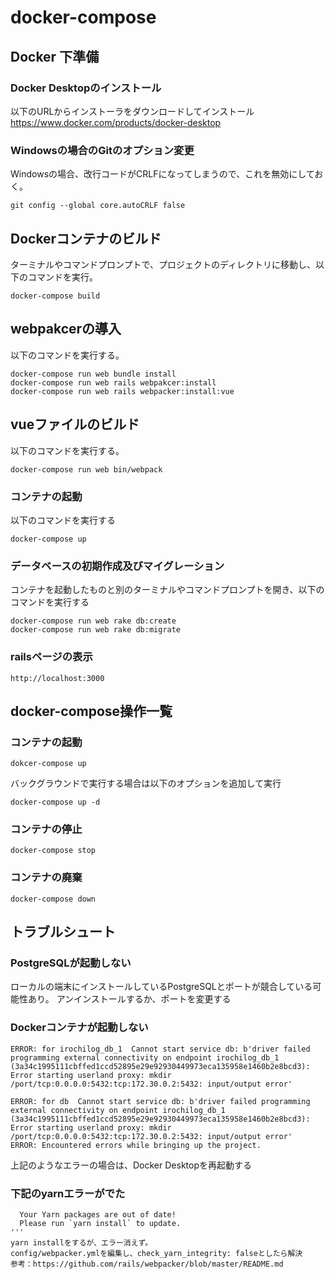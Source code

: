 # docker-compose

## Docker 下準備

### Docker Desktopのインストール
以下のURLからインストーラをダウンロードしてインストール
https://www.docker.com/products/docker-desktop

### Windowsの場合のGitのオプション変更
Windowsの場合、改行コードがCRLFになってしまうので、これを無効にしておく。

```
git config --global core.autoCRLF false
```
## Dockerコンテナのビルド
ターミナルやコマンドプロンプトで、プロジェクトのディレクトリに移動し、以下のコマンドを実行。

```
docker-compose build
```


## webpakcerの導入
以下のコマンドを実行する。

```
docker-compose run web bundle install
docker-compose run web rails webpakcer:install
docker-compose run web rails webpacker:install:vue
```

## vueファイルのビルド
以下のコマンドを実行する。

```
docker-compose run web bin/webpack
```

### コンテナの起動
以下のコマンドを実行する
```
docker-compose up
```

### データベースの初期作成及びマイグレーション
コンテナを起動したものと別のターミナルやコマンドプロンプトを開き、以下のコマンドを実行する

```
docker-compose run web rake db:create
docker-compose run web rake db:migrate
```

### railsページの表示

```
http://localhost:3000
```

## docker-compose操作一覧

### コンテナの起動
```
dokcer-compose up
```
バックグラウンドで実行する場合は以下のオプションを追加して実行
```
docker-compose up -d
```

### コンテナの停止
```
docker-compose stop
```

### コンテナの廃棄
```
docker-compose down
```

## トラブルシュート

### PostgreSQLが起動しない
ローカルの端末にインストールしているPostgreSQLとポートが競合している可能性あり。
アンインストールするか、ポートを変更する

### Dockerコンテナが起動しない
```
ERROR: for irochilog_db_1  Cannot start service db: b'driver failed programming external connectivity on endpoint irochilog_db_1 (3a34c1995111cbffed1ccd52895e29e92930449973eca135958e1460b2e8bcd3): Error starting userland proxy: mkdir /port/tcp:0.0.0.0:5432:tcp:172.30.0.2:5432: input/output error'

ERROR: for db  Cannot start service db: b'driver failed programming external connectivity on endpoint irochilog_db_1 (3a34c1995111cbffed1ccd52895e29e92930449973eca135958e1460b2e8bcd3): Error starting userland proxy: mkdir /port/tcp:0.0.0.0:5432:tcp:172.30.0.2:5432: input/output error'
ERROR: Encountered errors while bringing up the project.
```
上記のようなエラーの場合は、Docker Desktopを再起動する

### 下記のyarnエラーがでた
```
  Your Yarn packages are out of date!
  Please run `yarn install` to update.
'''
yarn installをするが、エラー消えず。
config/webpacker.ymlを編集し、check_yarn_integrity: falseとしたら解決
参考：https://github.com/rails/webpacker/blob/master/README.md

